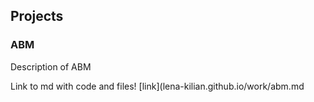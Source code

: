 ## Projects

### ABM
Description of ABM

Link to md with code and files!
[link](lena-kilian.github.io/work/abm.md
